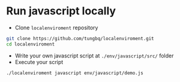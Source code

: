 # Run javascript locally

- Clone `localenviroment` repository

```bash
git clone https://github.com/tungbq/localenviroment.git
cd localenviroment
```

- Write your own javascript script at `./env/javascript/src/` folder
- Execute your script

```bash
./localenviroment javascript env/javascript/demo.js
```
